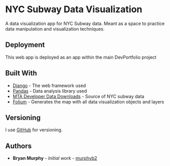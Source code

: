 # NYC Subway Data Visualization

A data visualization app for NYC Subway data. Meant as a space to practice data manipulation and visualization techniques.

## Deployment

This web app is deployed as an app within the main DevPortfolio project

## Built With

- [Django](https://www.djangoproject.com/) - The web framework used
- [Pandas](https://pandas.pydata.org/) - Data analysis library used
- [MTA Developer Data Downloads](http://web.mta.info/developers/download.html) - Source of NYC subway data
- [Folium](https://pypi.org/project/folium/) - Generates the map with all data visualization objects and layers

## Versioning

I use [GitHub](https://github.com/murphyb2/Portfolio) for versioning.

## Authors

- **Bryan Murphy** - _Initial work_ - [murphyb2](https://github.com/murphyb2)
